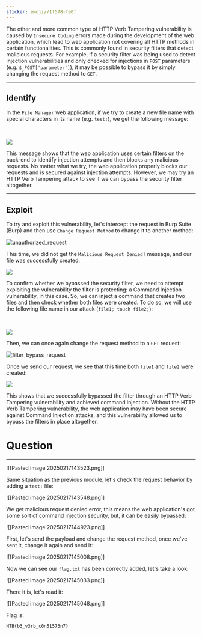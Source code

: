```yaml
---
sticker: emoji//1f578-fe0f
---
```

The other and more common type of HTTP Verb Tampering vulnerability is caused by `Insecure Coding` errors made during the development of the web application, which lead to web application not covering all HTTP methods in certain functionalities. This is commonly found in security filters that detect malicious requests. For example, if a security filter was being used to detect injection vulnerabilities and only checked for injections in `POST` parameters (e.g. `$_POST['parameter']`), it may be possible to bypass it by simply changing the request method to `GET`.

---

## Identify

In the `File Manager` web application, if we try to create a new file name with special characters in its name (e.g. `test;`), we get the following message:

   

![](https://academy.hackthebox.com/storage/modules/134/web_attacks_verb_malicious_request.jpg)

This message shows that the web application uses certain filters on the back-end to identify injection attempts and then blocks any malicious requests. No matter what we try, the web application properly blocks our requests and is secured against injection attempts. However, we may try an HTTP Verb Tampering attack to see if we can bypass the security filter altogether.

---

## Exploit

To try and exploit this vulnerability, let's intercept the request in Burp Suite (Burp) and then use `Change Request Method` to change it to another method: 

![unauthorized_request](https://academy.hackthebox.com/storage/modules/134/web_attacks_verb_tampering_GET_request.jpg)

This time, we did not get the `Malicious Request Denied!` message, and our file was successfully created:


![](https://academy.hackthebox.com/storage/modules/134/web_attacks_verb_tampering_injected_request.jpg)

To confirm whether we bypassed the security filter, we need to attempt exploiting the vulnerability the filter is protecting: a Command Injection vulnerability, in this case. So, we can inject a command that creates two files and then check whether both files were created. To do so, we will use the following file name in our attack (`file1; touch file2;`):

   

![](https://academy.hackthebox.com/storage/modules/134/web_attacks_verb_tampering_filter_bypass.jpg)

Then, we can once again change the request method to a `GET` request: 

![filter_bypass_request](https://academy.hackthebox.com/storage/modules/134/web_attacks_verb_tampering_filter_bypass_request.jpg)

Once we send our request, we see that this time both `file1` and `file2` were created:


![](https://academy.hackthebox.com/storage/modules/134/web_attacks_verb_tampering_after_filter_bypass.jpg)

This shows that we successfully bypassed the filter through an HTTP Verb Tampering vulnerability and achieved command injection. Without the HTTP Verb Tampering vulnerability, the web application may have been secure against Command Injection attacks, and this vulnerability allowed us to bypass the filters in place altogether.

# Question
---

![[Pasted image 20250217143523.png]]

Same situation as the previous module, let's check the request behavior by adding a `test;` file:

![[Pasted image 20250217143548.png]]

We get malicious request denied error, this means the web application's got some sort of command injection security, but, it can be easily bypassed:

![[Pasted image 20250217144923.png]]

First, let's send the payload and change the request method, once we've sent it, change it again and send it:

![[Pasted image 20250217145008.png]]

Now we can see our `flag.txt` has been correctly added, let's take a look:

![[Pasted image 20250217145033.png]]

There it is, let's read it:

![[Pasted image 20250217145048.png]]

Flag is:

```
HTB{b3_v3rb_c0n51573n7}
```